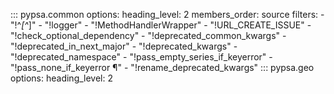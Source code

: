 <!--
SPDX-FileCopyrightText: PyPSA Contributors

SPDX-License-Identifier: CC-BY-4.0
-->

::: pypsa.common
    options:
        heading_level: 2
        members_order: source
        filters:
          - "!^_[^_]"
          - "!logger"
          - "!MethodHandlerWrapper"
          - "!URL_CREATE_ISSUE"
          - "!check_optional_dependency"
          - "!deprecated_common_kwargs"
          - "!deprecated_in_next_major"
          - "!deprecated_kwargs"
          - "!deprecated_namespace"
          - "!pass_empty_series_if_keyerror"
          - "!pass_none_if_keyerror ¶"
          - "!rename_deprecated_kwargs"
::: pypsa.geo
    options:
        heading_level: 2